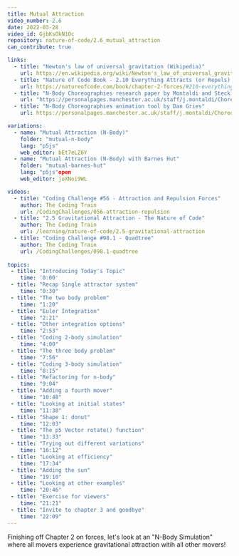 ```yaml
---
title: Mutual Attraction
video_number: 2.6
date: 2022-03-28
video_id: GjbKsOkN1Oc
repository: nature-of-code/2.6_mutual_attraction
can_contribute: true

links:
  - title: "Newton's law of universal gravitation (Wikipedia)"
    url: https://en.wikipedia.org/wiki/Newton's_law_of_universal_gravitation
  - title: "Nature of Code Book - 2.10 Everything Attracts (or Repels) Everything"
    url: https://natureofcode.com/book/chapter-2-forces/#210-everything-attracts-or-repels-everything
  - title: "N-Body Choreographies research paper by Montaldi and Steckles"
    url: "https://personalpages.manchester.ac.uk/staff/j.montaldi/Choreographies/about.html"
  - title: "N-Body Choreographies animation tool by Dan Gries"
    url: https://personalpages.manchester.ac.uk/staff/j.montaldi/Choreographies/

variations:
  - name: "Mutual Attraction (N-Body)"
    folder: "mutual-n-body"
    lang: "p5js"
    web_editor: bEt7eLZ6Y
  - name: "Mutual Attraction (N-Body) with Barnes Hut"
    folder: "mutual-barnes-hut"
    lang: "p5js"open 
    web_editor: joXNoi9WL

videos:
  - title: "Coding Challenge #56 - Attraction and Repulsion Forces"
    author: The Coding Train
    url: /CodingChallenges/056-attraction-repulsion
  - title: "2.5 Gravitational Attraction - The Nature of Code"
    author: The Coding Train
    url: /learning/nature-of-code/2.5-gravitational-attraction
  - title: "Coding Challenge #98.1 - Quadtree"
    author: The Coding Train
    url: /CodingChallenges/098.1-quadtree
  
topics:
 - title: "Introducing Today's Topic"
    time: '0:00'
 - title: "Recap Single attractor system"
    time: "0:30"
 - title: "The two body problem"
    time: "1:20"
 - title: "Euler Integration"
    time: "2:21"
 - title: "Other integration options"
    time: "2:53"
 - title: "Coding 2-body simulation"
    time: "4:00"
 - title: "The three body problem"
    time: "7:56"
 - title: "Coding 3-body simulation"
    time: "8:15"
 - title: "Refactoring for n-body"
    time: "9:04"
 - title: "Adding a fourth mover"
    time: "10:48"
 - title: "Looking at initial states"
    time: "11:38"
 - title: "Shape 1: donut"
    time: "12:03"
 - title: "The p5 Vector rotate() function"
    time: "13:33"
 - title: "Trying out different variations"
    time: "16:12"
 - title: "Looking at efficiency"
    time: "17:34"
 - title: "Adding the sun"
    time: "19:10"
 - title: "Looking at other examples"
    time: "20:46"
 - title: "Exercise for viewers"
    time: "21:21"   
 - title: "Invite to chapter 3 and goodbye"
    time: "22:09"   
---
```


Finishing off Chapter 2 on forces, let's look at an "N-Body Simulation" where all movers experience gravitational attraction witih all other movers!
